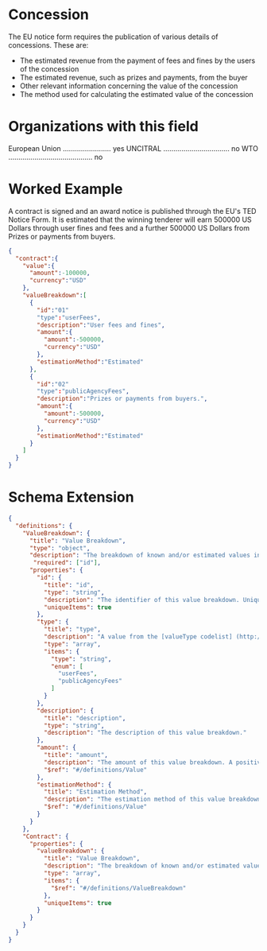Concession
===============
The EU notice form requires the publication of various details of concessions. These are: 

 - The estimated revenue from the payment of fees and fines by the users of the concession
 - The estimated revenue, such as prizes and payments, from the buyer
 - Other relevant information concerning the value of the concession
 - The method used for calculating the estimated value of the concession

Organizations with this field
===============

European Union ........................ yes
UNCITRAL ................................. no
WTO .......................................... no

Worked Example
==============
A contract is signed and an award notice is published through the EU's TED Notice Form. It is estimated that the winning tenderer will earn 500000 US Dollars through user fines and fees and a further 500000 US Dollars from Prizes or payments from buyers.

```json
{
  "contract":{
    "value":{
      "amount":-100000,
      "currency":"USD"
    },
    "valueBreakdown":[
      {
        "id":"01"
        "type":"userFees",
        "description":"User fees and fines",
        "amount":{
          "amount":-500000,
          "currency":"USD"
        },
        "estimationMethod":"Estimated"
      },
      {
        "id":"02"
        "type":"publicAgencyFees",
        "description":"Prizes or payments from buyers.",
        "amount":{
          "amount":-500000,
          "currency":"USD"
        },
        "estimationMethod":"Estimated"  
      }
    ]
  }
}
```

Schema Extension
=======

```json
{
  "definitions": {
    "ValueBreakdown": {
      "title": "Value Breakdown",
      "type": "object",
      "description": "The breakdown of known and/or estimated values in this contract.",
       "required": ["id"],
      "properties": {
        "id": {
          "title": "id",
          "type": "string",
          "description": "The identifier of this value breakdown. Unique within this array.",
          "uniqueItems": true          
        },
        "type": {
          "title": "type",
          "description": "A value from the [valueType codelist] (http://standard.open-contracting.org/1.1-dev/en/schema/codelists/#value-type) that identifies the nature of the value in the breakdown. Negative values indicate a revenue to the supplier.",
          "type": "array",
          "items": {
            "type": "string",
            "enum": [
              "userFees",
              "publicAgencyFees"
            ]
          }
        },
        "description": {
          "title": "description",
          "type": "string",
          "description": "The description of this value breakdown."
        },
        "amount": {
          "title": "amount",
          "description": "The amount of this value breakdown. A positive value represents a transaction from buyer to supplier. A negative value represents a payment from the supplier to the buyer.",
          "$ref": "#/definitions/Value"          
        },
        "estimationMethod": {
          "title": "Estimation Method",
          "description": "The estimation method of this value breakdown, where applicable.",
          "$ref": "#/definitions/Value"
        }
      }
    },
    "Contract": {
      "properties": {
        "valueBreakdown": {
          "title": "Value Breakdown",
          "description": "The breakdown of known and/or estimated values in this contract.",
          "type": "array",
          "items": {
            "$ref": "#/definitions/ValueBreakdown"
          },
          "uniqueItems": true
        }
      }
    }
  }
}
```